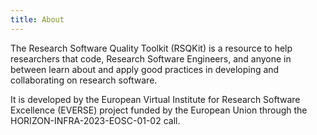 ```yaml
---
title: About
---
```


The Research Software Quality Toolkit (RSQKit) is a resource to help researchers that code, Research Software Engineers, and anyone in between learn about and apply good practices in developing and collaborating on research software.

It is developed by the European Virtual Institute for Research Software Excellence (EVERSE) project funded by the European Union through the HORIZON-INFRA-2023-EOSC-01-02 call.
